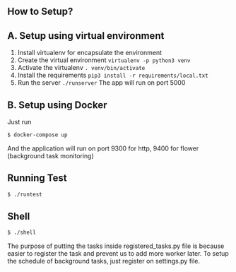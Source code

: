 How to Setup?
-------------

A. Setup using virtual environment
----------------------------------

1. Install virtualenv for encapsulate the environment
2. Create the virtual environment
   `virtualenv -p python3 venv`
3. Activate the virtualenv
   `. venv/bin/activate`
4. Install the requirements
   `pip3 install -r requirements/local.txt`
5. Run the server
   `./runserver`
   The app will run on port 5000

B. Setup using Docker
---------------------
Just run 
```sh
$ docker-compose up
```

And the application will run on port 9300 for http, 9400 for flower (background task monitoring)


Running Test
------------

```sh
$ ./runtest
```

Shell
-----

```sh
$ ./shell
```

The purpose of putting the tasks inside registered_tasks.py file is because easier to register the task and prevent us to add more worker later.
To setup the schedule of background tasks, just register on settings.py file.